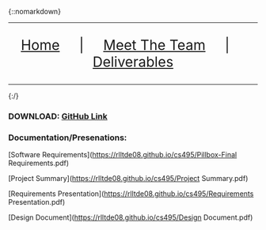 {::nomarkdown}
<hr>
<div>
  <p style='font-size:2em' align=center>
  <a href="https://rlltde08.github.io/cs495">Home</a>  &nbsp &nbsp |  &nbsp &nbsp 
  <a href="https://rlltde08.github.io/cs495/about">Meet The Team</a> &nbsp &nbsp  | &nbsp &nbsp 
  <a href="https://rlltde08.github.io/cs495/deliverables">Deliverables</a> 
  </p>
</div>
<hr>
{:/}


### DOWNLOAD: [GitHub Link](https://github.com/pillboxapp/Pillbox)

### Documentation/Presenations:

[Software Requirements](https://rlltde08.github.io/cs495/Pillbox-Final Requirements.pdf)

[Project Summary](https://rlltde08.github.io/cs495/Project Summary.pdf)

[Requirements Presentation](https://rlltde08.github.io/cs495/Requirements Presentation.pdf)

[Design Document](https://rlltde08.github.io/cs495/Design Document.pdf)
